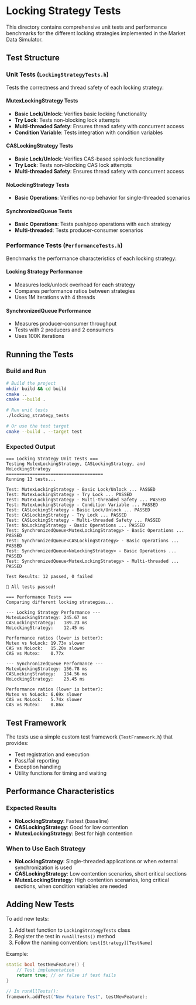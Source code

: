 # Locking Strategy Tests

This directory contains comprehensive unit tests and performance benchmarks for the different locking strategies implemented in the Market Data Simulator.

## Test Structure

### Unit Tests (`LockingStrategyTests.h`)
Tests the correctness and thread safety of each locking strategy:

#### MutexLockingStrategy Tests
- **Basic Lock/Unlock**: Verifies basic locking functionality
- **Try Lock**: Tests non-blocking lock attempts
- **Multi-threaded Safety**: Ensures thread safety with concurrent access
- **Condition Variable**: Tests integration with condition variables

#### CASLockingStrategy Tests
- **Basic Lock/Unlock**: Verifies CAS-based spinlock functionality
- **Try Lock**: Tests non-blocking CAS lock attempts
- **Multi-threaded Safety**: Ensures thread safety with concurrent access

#### NoLockingStrategy Tests
- **Basic Operations**: Verifies no-op behavior for single-threaded scenarios

#### SynchronizedQueue Tests
- **Basic Operations**: Tests push/pop operations with each strategy
- **Multi-threaded**: Tests producer-consumer scenarios

### Performance Tests (`PerformanceTests.h`)
Benchmarks the performance characteristics of each locking strategy:

#### Locking Strategy Performance
- Measures lock/unlock overhead for each strategy
- Compares performance ratios between strategies
- Uses 1M iterations with 4 threads

#### SynchronizedQueue Performance
- Measures producer-consumer throughput
- Tests with 2 producers and 2 consumers
- Uses 100K iterations

## Running the Tests

### Build and Run
```bash
# Build the project
mkdir build && cd build
cmake ..
cmake --build .

# Run unit tests
./locking_strategy_tests

# Or use the test target
cmake --build . --target test
```

### Expected Output
```
=== Locking Strategy Unit Tests ===
Testing MutexLockingStrategy, CASLockingStrategy, and NoLockingStrategy
=====================================
Running 13 tests...

Test: MutexLockingStrategy - Basic Lock/Unlock ... PASSED
Test: MutexLockingStrategy - Try Lock ... PASSED
Test: MutexLockingStrategy - Multi-threaded Safety ... PASSED
Test: MutexLockingStrategy - Condition Variable ... PASSED
Test: CASLockingStrategy - Basic Lock/Unlock ... PASSED
Test: CASLockingStrategy - Try Lock ... PASSED
Test: CASLockingStrategy - Multi-threaded Safety ... PASSED
Test: NoLockingStrategy - Basic Operations ... PASSED
Test: SynchronizedQueue<MutexLockingStrategy> - Basic Operations ... PASSED
Test: SynchronizedQueue<CASLockingStrategy> - Basic Operations ... PASSED
Test: SynchronizedQueue<NoLockingStrategy> - Basic Operations ... PASSED
Test: SynchronizedQueue<MutexLockingStrategy> - Multi-threaded ... PASSED

Test Results: 12 passed, 0 failed

🎉 All tests passed!

=== Performance Tests ===
Comparing different locking strategies...

--- Locking Strategy Performance ---
MutexLockingStrategy: 245.67 ms
CASLockingStrategy:   189.23 ms
NoLockingStrategy:    12.45 ms

Performance ratios (lower is better):
Mutex vs NoLock: 19.73x slower
CAS vs NoLock:   15.20x slower
CAS vs Mutex:    0.77x

--- SynchronizedQueue Performance ---
MutexLockingStrategy: 156.78 ms
CASLockingStrategy:   134.56 ms
NoLockingStrategy:    23.45 ms

Performance ratios (lower is better):
Mutex vs NoLock: 6.69x slower
CAS vs NoLock:   5.74x slower
CAS vs Mutex:    0.86x
```

## Test Framework

The tests use a simple custom test framework (`TestFramework.h`) that provides:
- Test registration and execution
- Pass/fail reporting
- Exception handling
- Utility functions for timing and waiting

## Performance Characteristics

### Expected Results
- **NoLockingStrategy**: Fastest (baseline)
- **CASLockingStrategy**: Good for low contention
- **MutexLockingStrategy**: Best for high contention

### When to Use Each Strategy
- **NoLockingStrategy**: Single-threaded applications or when external synchronization is used
- **CASLockingStrategy**: Low contention scenarios, short critical sections
- **MutexLockingStrategy**: High contention scenarios, long critical sections, when condition variables are needed

## Adding New Tests

To add new tests:

1. Add test function to `LockingStrategyTests` class
2. Register the test in `runAllTests()` method
3. Follow the naming convention: `test[Strategy][TestName]`

Example:
```cpp
static bool testNewFeature() {
    // Test implementation
    return true; // or false if test fails
}

// In runAllTests():
framework.addTest("New Feature Test", testNewFeature);
``` 